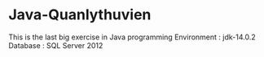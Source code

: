 # Java-Quanlythuvien
This is the last big exercise in Java programming
Environment : jdk-14.0.2
Database : SQL Server 2012
